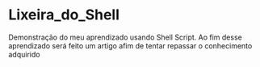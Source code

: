 # Lixeira_do_Shell
Demonstração do meu aprendizado usando Shell Script.
Ao fim desse aprendizado será feito um artigo afim de tentar repassar o conhecimento adquirido  

